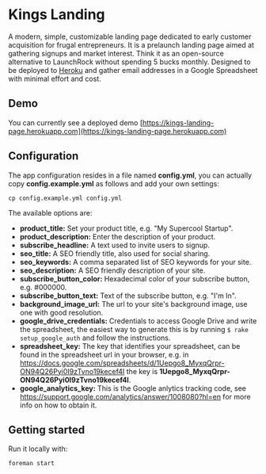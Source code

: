 # Kings Landing

A modern, simple, customizable landing page dedicated to early customer acquisition for frugal entrepreneurs. It is a prelaunch landing page aimed at gathering signups and market interest. Think it as an open-source alternative to LaunchRock without spending 5 bucks monthly. Designed to be deployed to [Heroku](https://www.heroku.com/) and gather email addresses in a Google Spreadsheet with minimal effort and cost.

## Demo

You can currently see a deployed demo [https://kings-landing-page.herokuapp.com](https://kings-landing-page.herokuapp.com)

## Configuration

The app configuration resides in a file named **config.yml**, you can actually copy **config.example.yml** as follows and add your own settings:

```console
cp config.example.yml config.yml
```

The available options are:

* **product_title:** Set your product title, e.g. "My Supercool Startup".
* **product_description:** Enter the description of your product.
* **subscribe_headline:** A text used to invite users to signup.
* **seo_title:** A SEO friendly title, also used for social sharing.
* **seo_keywords:** A comma separated list of SEO keywords for your site.
* **seo_description:** A SEO friendly description of your site.
* **subscribe_button_color:** Hexadecimal color of your subscribe button, e.g. #000000.
* **subscribe_button_text:** Text of the subscribe button, e.g. "I'm In".
* **background_image_url:** The url to your site's background image, use one with good resolution.
* **google_drive_credentials:** Credentials to access Google Drive and write the spreadsheet, the easiest way to generate this is by running `$ rake setup_google_auth` and follow the instructions.
* **spreadsheet_key:** The key that identifies your spreadsheet, can be found in the spreadsheet url in your browser, e.g. in https://docs.google.com/spreadsheets/d/1Uepgo8_MyxqQrpr-ON94Q26Pyi0I9zTvno19kecef4I the key is **1Uepgo8_MyxqQrpr-ON94Q26Pyi0I9zTvno19kecef4I**.
* **google_analytics_key:** This is the Google anlytics tracking code, see https://support.google.com/analytics/answer/1008080?hl=en for more info on how to obtain it.

## Getting started

Run it locally with:

```console
foreman start
```
